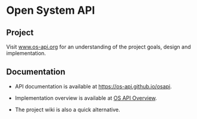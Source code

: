 # Open System API

## Project

Visit www.os-api.org for an understanding of the project goals, design and implementation.

## Documentation

- API documentation is available at https://os-api.github.io/osapi.

- Implementation overview is available at [OS API Overview](https://github.com/os-api/osapi/blob/master/docs/OSAPI_Overview.pdf).

- The project wiki is also a quick alternative.
